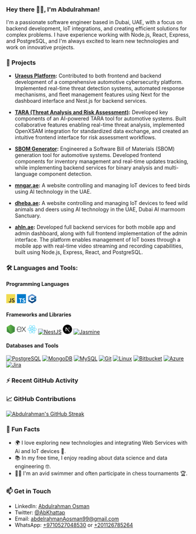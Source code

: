 ### Hey there 👋🏽, I'm Abdulrahman!

I'm a passionate software engineer based in Dubai, UAE, with a focus on backend development, IoT integrations, and creating efficient solutions for complex problems. I have experience working with Node.js, React, Express, and PostgreSQL, and I'm always excited to learn new technologies and work on innovative projects.

### 🚀 Projects

- **[Uraeus Platform](https://vxlabs.de/uraeus/):** Contributed to both frontend and backend development of a comprehensive automotive cybersecurity platform. Implemented real-time threat detection systems, automated response mechanisms, and fleet management features using Next for the dashboard interface and Nest.js for backend services.

- **[TARA (Threat Analysis and Risk Assessment)](https://vxlabs.de/security/#tara):** Developed key components of an AI-powered TARA tool for automotive systems. Built collaborative features enabling real-time threat analysis, implemented OpenXSAM integration for standardized data exchange, and created an intuitive frontend interface for risk assessment workflows.

- **[SBOM Generator](https://vxlabs.de/security/#sbom):** Engineered a Software Bill of Materials (SBOM) generation tool for automotive systems. Developed frontend components for inventory management and real-time updates tracking, while implementing backend services for binary analysis and multi-language component detection.

- **[mngar.ae](https://mngar.ae/ "_blank"):** A website controlling and managing IoT devices to feed birds using AI technology in the UAE.

- **[dheba.ae](https://dheba.ae/ "_blank"):** A website controlling and managing IoT devices to feed wild animals and deers using AI technology in the UAE, Dubai Al marmoom Sanctuary.

- **[ahln.ae](https://ahln.ae/ "_blank"):** Developed full backend services for both mobile app and admin dashboard, along with full frontend implementation of the admin interface. The platform enables management of IoT boxes through a mobile app with real-time video streaming and recording capabilities, built using Node.js, Express, React, and PostgreSQL.

### 🛠️ Languages and Tools:

#### Programming Languages

<p>
  <a href="https://developer.mozilla.org/en-US/docs/Web/JavaScript"><img src="https://raw.githubusercontent.com/devicons/devicon/master/icons/javascript/javascript-original.svg" alt="JavaScript" width="25" height="25"/></a>
  <a href="https://www.typescriptlang.org/"><img src="https://raw.githubusercontent.com/devicons/devicon/master/icons/typescript/typescript-original.svg" alt="TypeScript" width="25" height="25"/></a>
  <a href="https://www.cplusplus.com/"><img src="https://raw.githubusercontent.com/devicons/devicon/master/icons/cplusplus/cplusplus-original.svg" alt="C++" width="25" height="25"/></a>
</p>

#### Frameworks and Libraries

<p>
  <a href="https://nodejs.org/"><img src="https://raw.githubusercontent.com/devicons/devicon/master/icons/nodejs/nodejs-original.svg" alt="Node.js" width="25" height="25"/></a>
  <a href="https://expressjs.com/"><img src="https://raw.githubusercontent.com/devicons/devicon/master/icons/express/express-original.svg" alt="Express.js" width="25" height="25"/></a>
  <a href="https://react.dev/"><img src="https://raw.githubusercontent.com/devicons/devicon/master/icons/react/react-original.svg" alt="React" width="25" height="25"/></a>
  <a href="https://docs.nestjs.com/"><img src="https://github.com/nestjs/nest/raw/master/sample/24-serve-static/client/logo.svg" alt="NestJS" width="25" height="25"/></a>
  <a href="https://nextjs.org/"><img src="https://raw.githubusercontent.com/devicons/devicon/master/icons/nextjs/nextjs-original.svg" alt="Next.js" width="25" height="25"/></a>
  <a href="https://jasmine.github.io/"><img src="https://www.vectorlogo.zone/logos/jasmine/jasmine-icon.svg" alt="Jasmine" width="25" height="25"/></a>
</p>

#### Databases and Tools

<p>
  <a href="https://www.postgresql.org/"><img src="https://www.vectorlogo.zone/logos/postgresql/postgresql-icon.svg" alt="PostgreSQL" width="25" height="25"/></a>
  <a href="https://www.mongodb.com/"><img src="https://www.vectorlogo.zone/logos/mongodb/mongodb-icon.svg" alt="MongoDB" width="25" height="25"/></a>
  <a href="https://www.mysql.com/"><img src="https://www.vectorlogo.zone/logos/mysql/mysql-icon.svg" alt="MySQL" width="25" height="25"/></a>
  <a href="https://git-scm.com/"><img src="https://www.vectorlogo.zone/logos/git-scm/git-scm-icon.svg" alt="Git" width="25" height="25"/></a>
  <!-- <a href="https://www.docker.com/"><img src="https://www.vectorlogo.zone/logos/docker/docker-icon.svg" alt="Docker" width="25" height="25"/></a> -->
  <a href="https://www.linux.org/"><img src="https://www.vectorlogo.zone/logos/linux/linux-icon.svg" alt="Linux" width="25" height="25"/></a>
  <a href="https://bitbucket.org/"><img src="https://www.vectorlogo.zone/logos/bitbucket/bitbucket-icon.svg" alt="Bitbucket" width="25" height="25"/></a>
  <a href="https://azure.microsoft.com/"><img src="https://www.vectorlogo.zone/logos/microsoft_azure/microsoft_azure-icon.svg" alt="Azure" width="25" height="25"/></a>
  <a href="https://www.atlassian.com/software/jira"><img src="https://www.vectorlogo.zone/logos/atlassian_jira/atlassian_jira-icon.svg" alt="Jira" width="25" height="25"/></a>
</p>

### ⚡ Recent GitHub Activity

<!--START_SECTION:activity-->
<!--END_SECTION:activity-->

### 📈 GitHub Contributions

[![Abdulrahman's GitHub Streak](https://streak-stats.demolab.com/?user=Abdul-Rahman99&theme=radical)](https://git.io/streak-stats)

### 🎯 Fun Facts

- 🌍 I love exploring new technologies and integrating Web Services with Ai and IoT devices 🤖.
- 📚 In my free time, I enjoy reading about data science and data engineering 🤓.
- 🏊‍♂️ I'm an avid swimmer and often participate in chess tournaments 🏆.

### 📫 Get in Touch

- LinkedIn: [Abdulrahman Osman](https://www.linkedin.com/in/abdelrahman-ashraf-osman-407467205/)
- Twitter: [@AbKhattap](https://twitter.com/AbKhattap)
- Email: abdelrahmanAosman99@gmail.com
- WhatsApp: [+9710527048530](https://wa.me/9710527048530) or [+201126785264](https://wa.me/201126785264)
